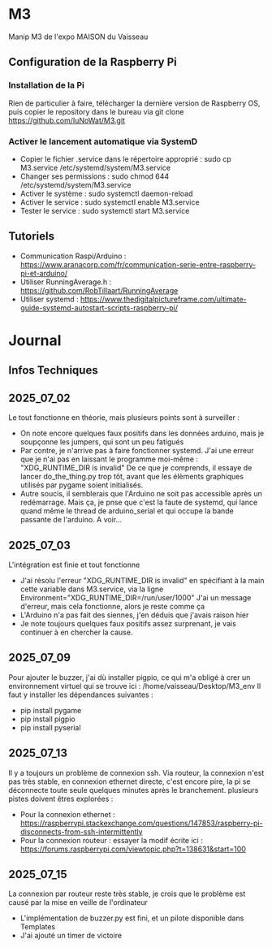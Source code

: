 # M3
Manip M3 de l'expo MAISON du Vaisseau

## Configuration de la Raspberry Pi

### Installation de la Pi
Rien de particulier à faire, télécharger la dernière version de Raspberry OS, puis copier le repository dans le bureau via git clone https://github.com/IuNoWat/M3.git

### Activer le lancement automatique via SystemD

- Copier le fichier .service dans le répertoire approprié : sudo cp M3.service /etc/systemd/system/M3.service
- Changer ses permissions : sudo chmod 644 /etc/systemd/system/M3.service
- Activer le système : sudo systemctl daemon-reload
- Activer le service : sudo systemctl enable M3.service
- Tester le service : sudo systemctl start M3.service

## Tutoriels
- Communication Raspi/Arduino : https://www.aranacorp.com/fr/communication-serie-entre-raspberry-pi-et-arduino/
- Utiliser RunningAverage.h : https://github.com/RobTillaart/RunningAverage
- Utiliser systemd : https://www.thedigitalpictureframe.com/ultimate-guide-systemd-autostart-scripts-raspberry-pi/

# Journal

## Infos Techniques


## 2025_07_02
Le tout fonctionne en théorie, mais plusieurs points sont à surveiller :
- On note encore quelques faux positifs dans les données arduino, mais je soupçonne les jumpers, qui sont un peu fatigués
- Par contre, je n'arrive pas à faire fonctionner systemd. J'ai une erreur que je n'ai pas en laissant le programme moi-même : "XDG_RUNTIME_DIR is invalid"
    De ce que je comprends, il essaye de lancer do_the_thing.py trop tôt, avant que les élèments graphiques utilisés par pygame soient initialisés.
- Autre soucis, il semblerais que l'Arduino ne soit pas accessible après un redémarrage. Mais ça, je pnse que c'est la faute de systemd, qui lance quand même le thread de arduino_serial et qui occupe la bande passante de l'arduino.
A voir...

## 2025_07_03
L'intégration est finie et tout fonctionne
- J'ai résolu l'erreur "XDG_RUNTIME_DIR is invalid" en spécifiant à la main cette variable dans M3.service, via la ligne Environment="XDG_RUNTIME_DIR=/run/user/1000"
    J'ai un message d'erreur, mais cela fonctionne, alors je reste comme ça
- L'Arduino n'a pas fait des siennes, j'en déduis que j'avais raison hier
- Je note toujours quelques faux positifs assez surprenant, je vais continuer à en chercher la cause.

## 2025_07_09
Pour ajouter le buzzer, j'ai dù installer pigpio, ce qui m'a obligé à crer un environnement virtuel qui se trouve ici : /home/vaisseau/Desktop/M3_env
Il faut y installer les dépendances suivantes :
- pip install pygame
- pip install pigpio
- pip install pyserial

## 2025_07_13
Il y a toujours un problème de connexion ssh. Via routeur, la connexion n'est pas très stable, en connexion ethernet directe, c'est encore pire, la pi se déconnecte toute seule quelques minutes après le branchement. plusieurs pistes doivent êtres explorées :
- Pour la connexion ethernet : https://raspberrypi.stackexchange.com/questions/147853/raspberry-pi-disconnects-from-ssh-intermittently
- Pour la connexion routeur : essayer la modif écrite ici : https://forums.raspberrypi.com/viewtopic.php?t=138631&start=100

## 2025_07_15
La connexion par routeur reste très stable, je crois que le problème est causé par la mise en veille de l'ordinateur
- L'implémentation de buzzer.py est fini, et un pilote disponible dans Templates
- J'ai ajouté un timer de victoire
